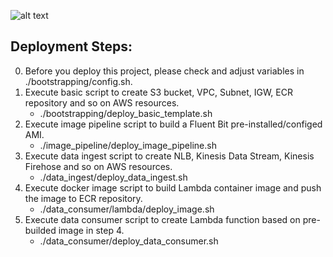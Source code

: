 ![alt text](../master/architecture_diagram.png?raw=true)

## Deployment Steps:

0. Before you deploy this project, please check and adjust variables in ./bootstrapping/config.sh.
1. Execute basic script to create S3 bucket, VPC, Subnet, IGW, ECR repository and so on AWS resources.
   - ./bootstrapping/deploy_basic_template.sh
2. Execute image pipeline script to build a Fluent Bit pre-installed/configed AMI.
   - ./image_pipeline/deploy_image_pipeline.sh
3. Execute data ingest script to create NLB, Kinesis Data Stream, Kinesis Firehose and so on AWS resources.
   - ./data_ingest/deploy_data_ingest.sh
4. Execute docker image script to build Lambda container image and push the image to ECR repository.
   - ./data_consumer/lambda/deploy_image.sh 
5. Execute data consumer script to create Lambda function based on pre-builded image in step 4.
   - ./data_consumer/deploy_data_consumer.sh

